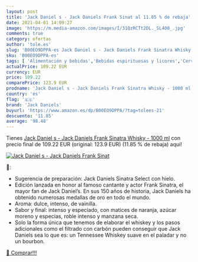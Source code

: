 ```yaml
---
layout: post
title: 'Jack Daniel s - Jack Daniels Frank Sinat al 11.85 % de rebaja'
date: 2021-04-01 14:09:27
image: 'https://m.media-amazon.com/images/I/31QzRCTt2DL._SL400_.jpg'
comments: true
category: ofertas
author: 'tole.es'
slug: 'B00EO9DPPA-es Jack Daniel s - Jack Daniels Frank Sinatra Whisky - 1000 ml'
sku: 'B00EO9DPPA-es'
tags: [ 'Alimentación y bebidas','Bebidas espirituosas y licores','Cervezas, vinos y licores','Whisky','jack daniels','whisky', ]
actualPrice: 109.22 EUR
currency: EUR
price: 109.22
comparePrice: 123.9 EUR
prodname: 'Jack Daniel s - Jack Daniels Frank Sinatra Whisky - 1000 ml'
country: 'es'
flag: '🇪🇸'
brand: 'Jack Daniels'
buyurl: 'https://www.amazon.es/dp/B00EO9DPPA/?tag=tolees-21'
descuento: '11.85'
average: '98.48'
---
```


Tienes [Jack Daniel s - Jack Daniels Frank Sinatra Whisky - 1000 ml](https://www.amazon.es/dp/B00EO9DPPA/?tag=tolees-21) con precio final de  109.22 EUR (original: 123.9 EUR) (11.85 %  de rebaja) aqui!

[![Jack Daniel s - Jack Daniels Frank Sinat](https://m.media-amazon.com/images/I/31QzRCTt2DL._SL400_.jpg)](https://www.amazon.es/dp/B00EO9DPPA/?tag=tolees-21)

🔎:

- Sugerencia de preparación: Jack Daniels Sinatra Select con hielo.
- Edición lanzada en honor al famoso cantante y actor Frank Sinatra, el mayor fan de Jack Daniel’s. En sus 150 años de historia, Jack Daniels ha obtenido numerosas medallas de oro en todo el mundo.
- Aroma: dulce, intenso, de vainilla.
- Sabor y final: intenso y especiado, con matices de naranja, azúcar moreno y especias, roble intenso y manzana seca.
- Solo la forma única que tenemos de elaborar el whiskey y los pasos adicionales como el filtrado con carbón pueden conseguir que Jack Daniels sea lo que es: un Tennessee Whiskey suave en el paladar y no un bourbon.

[🛒 Comprar!!!](https://www.amazon.es/dp/B00EO9DPPA/?tag=tolees-21)
